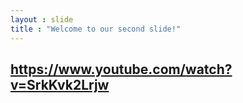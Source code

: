 ```yaml
---
layout : slide
title : "Welcome to our second slide!"
---
```

https://www.youtube.com/watch?v=SrkKvk2Lrjw
---
